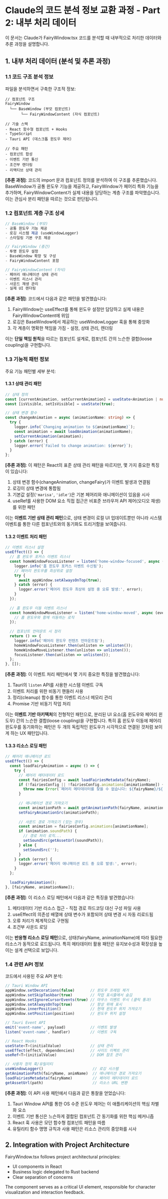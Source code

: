 # Claude의 코드 분석 정보 교환 과정 - Part 2: 내부 처리 데이터

이 문서는 Claude가 FairyWindow.tsx 코드를 분석할 때 내부적으로 처리한 데이터와 추론 과정을 설명합니다.

## 1. 내부 처리 데이터 (분석 및 추론 과정)

### 1.1 코드 구조 분석 정보

파일을 분석하면서 구축한 구조적 정보:

```
// 컴포넌트 구조
FairyWindow
  └── BaseWindow (부모 컴포넌트)
       └── FairyWindowContent (자식 컴포넌트)

// 기술 스택
- React 함수형 컴포넌트 + Hooks
- TypeScript
- Tauri API (데스크톱 윈도우 제어)

// 주요 패턴
- 컴포넌트 합성
- 이벤트 기반 통신
- 조건부 렌더링
- 리액티브 상태 관리
```

**[추론 과정]**: 코드의 import 문과 컴포넌트 정의를 분석하여 이 구조를 추론했습니다. BaseWindow가 공통 윈도우 기능을 제공하고, FairyWindow가 페어리 특화 기능을 추가하며, FairyWindowContent가 실제 내용을 담당하는 계층 구조를 파악했습니다. 이는 관심사 분리 패턴을 따르는 것으로 판단됩니다.

### 1.2 컴포넌트 계층 구조 상세

```typescript
// BaseWindow (부모)
- 공통 윈도우 기능 제공
- 로깅 시스템 제공 (useWindowLogger)
- 스타일링 기본 구조 제공

// FairyWindow (중간)
- 투명 윈도우 설정
- BaseWindow 확장 및 구성
- FairyWindowContent 포함

// FairyWindowContent (자식)
- 페어리 애니메이션 상태 관리
- 이벤트 리스너 관리
- 사운드 재생 관리
- 실제 UI 렌더링
```

**[추론 과정]**: 
코드에서 다음과 같은 패턴을 발견했습니다:

1. FairyWindow는 useEffect를 통해 윈도우 설정만 담당하고 실제 내용은 FairyWindowContent에 위임
2. 로깅은 BaseWindow에서 제공하는 useWindowLogger 훅을 통해 중앙화
3. 각 계층이 명확한 책임을 가짐 - 설정, 상태 관리, 렌더링

이는 **단일 책임 원칙**을 따르는 컴포넌트 설계로, 컴포넌트 간의 느슨한 결합(loose coupling)을 구현합니다.

### 1.3 기능적 패턴 정보

주요 기능 패턴별 세부 분석:

#### 1.3.1 상태 관리 패턴

```typescript
// 상태 정의
const [currentAnimation, setCurrentAnimation] = useState<Animation | null>(null);
const [isVisible, setIsVisible] = useState(true);

// 상태 변경 함수
const changeAnimation = async (animationName: string) => {
  try {
    logger.info(`Changing animation to ${animationName}`);
    const animation = await loadAnimation(animationName);
    setCurrentAnimation(animation);
  } catch (error) {
    logger.error(`Failed to change animation: ${error}`);
  }
};
```

**[추론 과정]**: 
이 패턴은 React의 표준 상태 관리 패턴을 따르지만, 몇 가지 중요한 특징이 있습니다:

1. 상태 변경 함수(changeAnimation, changeFairy)가 이벤트 발생과 연결됨
2. 로깅이 상태 변경에 통합됨
3. 기본값 설정(`'marisa'`, `'idle'`)은 기본 페어리와 애니메이션이 있음을 시사
4. useRef를 사용한 DOM 요소 직접 접근은 비표준 브라우저 API 제어(오디오 재생)를 위한 패턴

이는 **이벤트 기반 상태 관리 패턴**으로, 상태 변경이 로컬 UI 업데이트뿐만 아니라 시스템 이벤트를 통한 다른 컴포넌트와의 동기화도 트리거함을 보여줍니다.

#### 1.3.2 이벤트 처리 패턴

```typescript
// 이벤트 리스너 설정
useEffect(() => {
  // 홈 윈도우 포커스 이벤트 리스너
  const homeWindowFocusListener = listen('home-window-focused', async () => {
    logger.info('홈 윈도우 포커스 이벤트 수신됨');
    // 페어리 윈도우를 최상위로 설정
    try {
      await appWindow.setAlwaysOnTop(true);
    } catch (error) {
      logger.error('페어리 윈도우 최상위 설정 중 오류 발생:', error);
    }
  });
  
  // 홈 윈도우 이동 이벤트 리스너
  const homeWindowMoveListener = listen('home-window-moved', async (event: any) => {
    // 홈 윈도우와 함께 이동하는 로직
  });
  
  // 컴포넌트 언마운트 시 정리
  return () => {
    logger.info('페어리 윈도우 컨텐츠 언마운트됨');
    homeWindowFocusListener.then(unlisten => unlisten());
    homeWindowMoveListener.then(unlisten => unlisten());
    focusListener.then(unlisten => unlisten());
  };
}, []);
```

**[추론 과정]**: 
이 이벤트 처리 패턴에서 몇 가지 중요한 특징을 발견했습니다:

1. Tauri의 `listen` API를 사용한 시스템 이벤트 구독
2. 이벤트 처리를 위한 비동기 핸들러 사용
3. 정리(cleanup) 함수를 통한 이벤트 리스너 메모리 관리
4. Promise 기반 비동기 작업 처리

이는 **이벤트 기반 아키텍처**의 전형적인 패턴으로, 분리된 UI 요소(홈 윈도우와 페어리 윈도우) 간의 느슨한 결합(loose coupling)을 구현합니다. 특히 홈 윈도우 이동에 페어리 윈도우를 동기화하는 패턴은 두 개의 독립적인 윈도우가 시각적으로 연결된 것처럼 보이게 하는 UX 패턴입니다.

#### 1.3.3 리소스 로딩 패턴

```typescript
// 페어리 애니메이션 로드
useEffect(() => {
  const loadFairyAnimation = async () => {
    try {
      // 페어리 메타데이터 로드
      const fairiesConfig = await loadFairiesMetadata(fairyName);
      if (!fairiesConfig || !fairiesConfig.animations[animationName]) {
        throw new Error(`페어리 메타데이터를 찾을 수 없습니다: ${fairyName}/${animationName}`);
      }
      
      // 애니메이션 경로 가져오기
      const animationPath = await getAnimationPath(fairyName, animationName);
      setFairyAnimationSrc(animationPath);
      
      // 사운드 경로 가져오기 (있는 경우)
      const animation = fairiesConfig.animations[animationName];
      if (animation.soundPath) {
        // 경로 처리 로직...
        setSoundSrc(getAssetUrl(soundPath));
      } else {
        setSoundSrc('');
      }
    } catch (error) {
      logger.error('페어리 애니메이션 로드 중 오류 발생:', error);
    }
  };
  
  loadFairyAnimation();
}, [fairyName, animationName]);
```

**[추론 과정]**: 
이 리소스 로딩 패턴에서 다음과 같은 특징을 발견했습니다:

1. 메타데이터 기반 리소스 접근 - 직접 경로 하드코딩 대신 구성 파일 사용
2. useEffect의 의존성 배열에 상태 변수가 포함되어 상태 변경 시 자동 리로드됨
3. 오류 처리가 체계적으로 구현됨
4. 조건부 사운드 로딩

이는 **반응형 리소스 로딩 패턴**으로, 상태(fairyName, animationName)에 따라 필요한 리소스가 동적으로 로드됩니다. 특히 메타데이터 활용 패턴은 유지보수성과 확장성을 높이는 설계 선택으로 보입니다.

### 1.4 관련 API 정보

코드에서 사용된 주요 API 분석:

```typescript
// Tauri Window API
appWindow.setDecorations(false)       // 윈도우 프레임 제거
appWindow.setSkipTaskbar(true)        // 작업 표시줄에서 숨김
appWindow.setIgnoreCursorEvents(true) // 마우스 이벤트 무시 (클릭 통과)
appWindow.setAlwaysOnTop(true)        // 항상 위에 표시
appWindow.innerPosition()             // 현재 윈도우 위치 가져오기
appWindow.setPosition(position)       // 윈도우 위치 설정

// Tauri Event API
emit('event-name', payload)           // 이벤트 발생
listen('event-name', handler)         // 이벤트 구독

// React Hooks
useState<T>(initialValue)             // 상태 관리
useEffect(effect, dependencies)       // 사이드 이펙트 관리
useRef<T>(initialValue)               // DOM 참조 관리

// 사용자 정의 훅/유틸리티
useWindowLogger()                      // 로깅 시스템
getAnimationPath(fairyName, animName)  // 애니메이션 경로 가져오기
loadFairiesMetadata(fairyName)         // 페어리 메타데이터 로드
getAssetUrl(path)                      // 리소스 URL 변환
```

**[추론 과정]**: 
이 API 사용 패턴에서 다음과 같은 통찰을 얻었습니다:

1. Tauri Window API를 통한 OS 수준 윈도우 제어는 이 애플리케이션의 핵심 차별화 요소
2. 이벤트 기반 통신은 느슨하게 결합된 컴포넌트 간 동기화를 위한 핵심 메커니즘
3. React 훅 사용은 모던 함수형 컴포넌트 패턴을 따름
4. 유틸리티 함수 명명 규칙과 사용 패턴은 리소스 관리의 중앙화를 시사

## 2. Integration with Project Architecture

FairyWindow.tsx follows project architectural principles:
- UI components in React
- Business logic delegated to Rust backend
- Clear separation of concerns

The component serves as a critical UI element, responsible for character visualization and interaction feedback. 